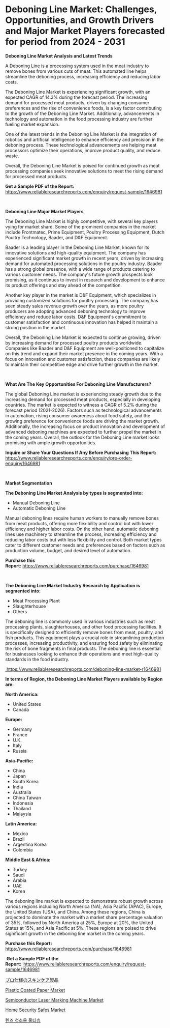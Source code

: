 <p><h1>Deboning Line Market: Challenges, Opportunities, and Growth Drivers and Major Market Players forecasted for period from 2024 - 2031</h1></p><p><strong>Deboning Line Market Analysis and Latest Trends</strong></p>
<p><p>A Deboning Line is a processing system used in the meat industry to remove bones from various cuts of meat. This automated line helps streamline the deboning process, increasing efficiency and reducing labor costs.</p><p>The Deboning Line Market is experiencing significant growth, with an expected CAGR of 14.3% during the forecast period. The increasing demand for processed meat products, driven by changing consumer preferences and the rise of convenience foods, is a key factor contributing to the growth of the Deboning Line Market. Additionally, advancements in technology and automation in the food processing industry are further fueling market expansion.</p><p>One of the latest trends in the Deboning Line Market is the integration of robotics and artificial intelligence to enhance efficiency and precision in the deboning process. These technological advancements are helping meat processors optimize their operations, improve product quality, and reduce waste.</p><p>Overall, the Deboning Line Market is poised for continued growth as meat processing companies seek innovative solutions to meet the rising demand for processed meat products.</p></p>
<p><strong>Get a Sample PDF of the Report:&nbsp;</strong> <a href="https://www.reliableresearchreports.com/enquiry/request-sample/1646981">https://www.reliableresearchreports.com/enquiry/request-sample/1646981</a></p>
<p>&nbsp;</p>
<p><strong>Deboning Line Major Market Players</strong></p>
<p><p>The Deboning Line Market is highly competitive, with several key players vying for market share. Some of the prominent companies in the market include Frontmatec, Prime Equipment, Poultry Processing Equipment, Dutch Poultry Technology, Baader, and D&F Equipment.</p><p>Baader is a leading player in the Deboning Line Market, known for its innovative solutions and high-quality equipment. The company has experienced significant market growth in recent years, driven by increasing demand for automated processing solutions in the poultry industry. Baader has a strong global presence, with a wide range of products catering to various customer needs. The company's future growth prospects look promising, as it continues to invest in research and development to enhance its product offerings and stay ahead of the competition.</p><p>Another key player in the market is D&F Equipment, which specializes in providing customized solutions for poultry processing. The company has seen steady sales revenue growth over the years, as more poultry producers are adopting advanced deboning technology to improve efficiency and reduce labor costs. D&F Equipment's commitment to customer satisfaction and continuous innovation has helped it maintain a strong position in the market.</p><p>Overall, the Deboning Line Market is expected to continue growing, driven by increasing demand for processed poultry products worldwide. Companies like Baader and D&F Equipment are well-positioned to capitalize on this trend and expand their market presence in the coming years. With a focus on innovation and customer satisfaction, these companies are likely to maintain their competitive edge and drive further growth in the market.</p></p>
<p>&nbsp;</p>
<p><strong>What Are The Key Opportunities For Deboning Line Manufacturers?</strong></p>
<p><p>The global Deboning Line market is experiencing steady growth due to the increasing demand for processed meat products, especially in developing countries. The market is expected to witness a CAGR of 5.2% during the forecast period (2021-2026). Factors such as technological advancements in automation, rising consumer awareness about food safety, and the growing preference for convenience foods are driving the market growth. Additionally, the increasing focus on product innovation and development of advanced deboning machines are expected to further propel the market in the coming years. Overall, the outlook for the Deboning Line market looks promising with ample growth opportunities.</p></p>
<p><strong>Inquire or Share Your Questions If Any Before Purchasing This Report:</strong> <a href="https://www.reliableresearchreports.com/enquiry/pre-order-enquiry/1646981">https://www.reliableresearchreports.com/enquiry/pre-order-enquiry/1646981</a></p>
<p>&nbsp;</p>
<p><strong>Market Segmentation</strong></p>
<p><strong>The Deboning Line Market Analysis by types is segmented into:</strong></p>
<p><ul><li>Manual Deboning Line</li><li>Automatic Deboning Line</li></ul></p>
<p><p>Manual deboning lines require human workers to manually remove bones from meat products, offering more flexibility and control but with lower efficiency and higher labor costs. On the other hand, automatic deboning lines use machinery to streamline the process, increasing efficiency and reducing labor costs but with less flexibility and control. Both market types cater to different customer needs and preferences based on factors such as production volume, budget, and desired level of automation.</p></p>
<p><strong>Purchase this Report:&nbsp;</strong><a href="https://www.reliableresearchreports.com/purchase/1646981">https://www.reliableresearchreports.com/purchase/1646981</a></p>
<p>&nbsp;</p>
<p><strong>The Deboning Line Market Industry Research by Application is segmented into:</strong></p>
<p><ul><li>Meat Processing Plant</li><li>Slaughterhouse</li><li>Others</li></ul></p>
<p><p>The deboning line is commonly used in various industries such as meat processing plants, slaughterhouses, and other food processing facilities. It is specifically designed to efficiently remove bones from meat, poultry, and fish products. This equipment plays a crucial role in streamlining production processes, increasing productivity, and ensuring food safety by eliminating the risk of bone fragments in final products. The deboning line is essential for businesses looking to enhance their operations and meet high-quality standards in the food industry.</p></p>
<p><a href="https://www.reliableresearchreports.com/deboning-line-market-r1646981">&nbsp;https://www.reliableresearchreports.com/deboning-line-market-r1646981</a></p>
<p><strong>In terms of Region, the Deboning Line Market Players available by Region are:</strong></p>
<p>
    <p> <strong> North America: </strong>
        <ul>
            <li>United States</li>
            <li>Canada</li>
        </ul>
        </p> 
    <p> <strong> Europe: </strong>
        <ul>
            <li>Germany</li>
            <li>France</li>
            <li>U.K.</li>
            <li>Italy</li>
            <li>Russia</li>
        </ul>
        </p> 
    <p> <strong> Asia-Pacific: </strong>
        <ul>
            <li>China</li>
            <li>Japan</li>
            <li>South Korea</li>
            <li>India</li>
            <li>Australia</li>
            <li>China Taiwan</li>
            <li>Indonesia</li>
            <li>Thailand</li>
            <li>Malaysia</li>
        </ul>
        </p> 
    <p> <strong> Latin America: </strong>
        <ul>
            <li>Mexico</li>
            <li>Brazil</li>
            <li>Argentina Korea</li>
            <li>Colombia</li>
        </ul>
        </p> 
    <p> <strong> Middle East & Africa: </strong>
        <ul>
            <li>Turkey</li>
            <li>Saudi</li>
            <li>Arabia</li>
            <li>UAE</li>
            <li>Korea</li>
        </ul>
    </p>
    </p>
<p><p>The deboning line market is expected to demonstrate robust growth across various regions including North America (NA), Asia Pacific (APAC), Europe, the United States (USA), and China. Among these regions, China is projected to dominate the market with a market share percentage valuation of 35%, followed by North America at 25%, Europe at 20%, the United States at 15%, and Asia Pacific at 5%. These regions are poised to drive significant growth in the deboning line market in the coming years.</p></p>
<p><strong>Purchase this Report: </strong><a href="https://www.reliableresearchreports.com/purchase/1646981">https://www.reliableresearchreports.com/purchase/1646981</a></p>
<p>&nbsp;<strong>Get a Sample PDF of the Report:&nbsp;&nbsp;</strong><a href="https://www.reliableresearchreports.com/enquiry/request-sample/1646981">https://www.reliableresearchreports.com/enquiry/request-sample/1646981</a></p>
<p><strong></strong></p>
<p><p><a href="https://github.com/bucuel854722/Market-Research-Report-List-1/blob/main/506221538392.md">プロ仕様のスキンケア製品</a></p><p><a href="https://issuu.com/reportprime-2/docs/plastic-coated-paper-market-size-2030.pptx">Plastic Coated Paper Market</a></p><p><a href="https://github.com/timeliteaut/Market-Research-Report-List-2/blob/main/semiconductor-laser-marking-machine-market.md">Semiconductor Laser Marking Machine Market</a></p><p><a href="https://github.com/bobicer/Market-Research-Report-List-3/blob/main/home-security-safes-market.md">Home Security Safes Market</a></p><p><a href="https://github.com/vseigx30c9a1j/Market-Research-Report-List-1/blob/main/311919134991.md">렌즈 청소용 물티슈</a></p></p>